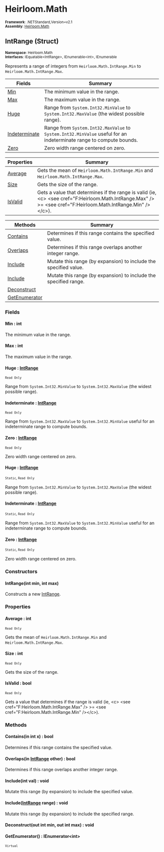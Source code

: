 # Heirloom.Math

<small>**Framework**: .NETStandard,Version=v2.1</small>  
<small>**Assembly**: [Heirloom.Math](../Heirloom.Math/Heirloom.Math.md)</small>  

## IntRange (Struct)
<small>**Namespace**: Heirloom.Math</sub></small>  
<small>**Interfaces**: IEquatable\<IntRange>, IEnumerable\<int>, IEnumerable</small>  

Represents a range of integers from `Heirloom.Math.IntRange.Min` to `Heirloom.Math.IntRange.Max`.

| Fields                        | Summary                                                                                                            |
|-------------------------------|--------------------------------------------------------------------------------------------------------------------|
| [Min](#MINBF9EF002)           | The minimum value in the range.                                                                                    |
| [Max](#MAXD4DA94E4)           | The maximum value in the range.                                                                                    |
| [Huge](#HUGA8FFCD53)          | Range from `System.Int32.MinValue` to `System.Int32.MaxValue` (the widest possible range).                         |
| [Indeterminate](#IND4A5E782F) | Range from `System.Int32.MaxValue` to `System.Int32.MinValue` useful for an indeterminate range to compute bounds. |
| [Zero](#ZERC7D5C0B8)          | Zero width range centered on zero.                                                                                 |

| Properties             | Summary                                                                                                                                                             |
|------------------------|---------------------------------------------------------------------------------------------------------------------------------------------------------------------|
| [Average](#AVE2099683) | Gets the mean of `Heirloom.Math.IntRange.Min` and `Heirloom.Math.IntRange.Max`.                                                                                     |
| [Size](#SIZ9C9392F9)   | Gets the size of the range.                                                                                                                                         |
| [IsValid](#ISVE38FCA8) | Gets a value that determines if the range is valid (ie, \<c> \<see cref="F:Heirloom.Math.IntRange.Max" /> &gt;= \<see cref="F:Heirloom.Math.IntRange.Min" />\</c>). |

| Methods                       | Summary                                                          |
|-------------------------------|------------------------------------------------------------------|
| [Contains](#COND0AE797B)      | Determines if this range contains the specified value.           |
| [Overlaps](#OVE7F2D7C32)      | Determines if this range overlaps another integer range.         |
| [Include](#INC2EBA9B2E)       | Mutate this range (by expansion) to include the specified value. |
| [Include](#INC2EBA9B2E)       | Mutate this range (by expansion) to include the specified range. |
| [Deconstruct](#DECC1884FDA)   |                                                                  |
| [GetEnumerator](#GETF1F90828) |                                                                  |

### Fields

#### <a name="MINBF9EF002"></a>Min : int

The minimum value in the range.

#### <a name="MAXD4DA94E4"></a>Max : int

The maximum value in the range.

#### <a name="HUGA8FFCD53"></a>Huge : [IntRange](Heirloom.Math.IntRange.md)
<small>`Read Only`</small>

Range from `System.Int32.MinValue` to `System.Int32.MaxValue` (the widest possible range).

#### <a name="IND4A5E782F"></a>Indeterminate : [IntRange](Heirloom.Math.IntRange.md)
<small>`Read Only`</small>

Range from `System.Int32.MaxValue` to `System.Int32.MinValue` useful for an indeterminate range to compute bounds.

#### <a name="ZERC7D5C0B8"></a>Zero : [IntRange](Heirloom.Math.IntRange.md)
<small>`Read Only`</small>

Zero width range centered on zero.

#### <a name="HUGA8FFCD53"></a>Huge : [IntRange](Heirloom.Math.IntRange.md)
<small>`Static`, `Read Only`</small>

Range from `System.Int32.MinValue` to `System.Int32.MaxValue` (the widest possible range).

#### <a name="IND4A5E782F"></a>Indeterminate : [IntRange](Heirloom.Math.IntRange.md)
<small>`Static`, `Read Only`</small>

Range from `System.Int32.MaxValue` to `System.Int32.MinValue` useful for an indeterminate range to compute bounds.

#### <a name="ZERC7D5C0B8"></a>Zero : [IntRange](Heirloom.Math.IntRange.md)
<small>`Static`, `Read Only`</small>

Zero width range centered on zero.

### Constructors

#### IntRange(int min, int max)

Constructs a new [IntRange](Heirloom.Math.IntRange.md).

### Properties

#### <a name="AVE2099683"></a>Average : int

<small>`Read Only`</small>

Gets the mean of `Heirloom.Math.IntRange.Min` and `Heirloom.Math.IntRange.Max`.

#### <a name="SIZ9C9392F9"></a>Size : int

<small>`Read Only`</small>

Gets the size of the range.

#### <a name="ISVE38FCA8"></a>IsValid : bool

<small>`Read Only`</small>

Gets a value that determines if the range is valid (ie, \<c> \<see cref="F:Heirloom.Math.IntRange.Max" /> &gt;= \<see cref="F:Heirloom.Math.IntRange.Min" />\</c>).

### Methods

#### <a name="CON6D86EFB8"></a>Contains(in int x) : bool

Determines if this range contains the specified value.


#### <a name="OVE878BA259"></a>Overlaps(in [IntRange](Heirloom.Math.IntRange.md) other) : bool

Determines if this range overlaps another integer range.


#### <a name="INCF9EE613B"></a>Include(int val) : void

Mutate this range (by expansion) to include the specified value.


#### <a name="INC76080F77"></a>Include([IntRange](Heirloom.Math.IntRange.md) range) : void

Mutate this range (by expansion) to include the specified range.


#### <a name="DECFF7EBA59"></a>Deconstruct(out int min, out int max) : void


#### <a name="GET32A42BED"></a>GetEnumerator() : IEnumerator\<int>
<small>`Virtual`</small>

